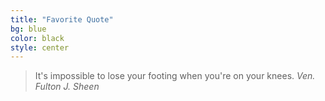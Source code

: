 ```yaml
---
title: "Favorite Quote"
bg: blue
color: black
style: center
---
```


>It's impossible to lose your footing when you're on your knees. 
>  <cite>Ven. Fulton J. Sheen</cite>
